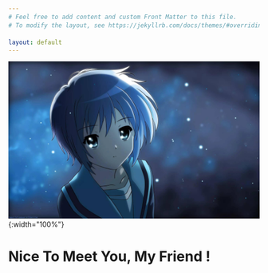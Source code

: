 ```yaml
---
# Feel free to add content and custom Front Matter to this file.
# To modify the layout, see https://jekyllrb.com/docs/themes/#overriding-theme-defaults

layout: default
---
```


![Welcome](https://github.com/happyzhao1996/happyzhao1996.github.io/raw/master/images/nagato.jpg){:width="100%"}

<div class="text-center">
	<h1>Nice To Meet You, My Friend !</h1>
</div>